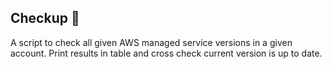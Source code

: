 ## Checkup :wrench:

A script to check all given AWS managed service versions in a given account.
Print results in table and cross check current version is up to date.